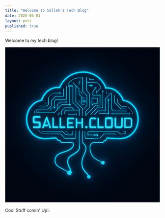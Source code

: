 ```yaml
---
title: "Welcome To Salleh's Tech Blog"
date: 2025-06-01
layout: post
published: true
---
```


Welcome to my tech blog!

![Salleh.Cloud Logo](/assets/images/SallehCloudLogo.png)

Cool Stuff comin' Up!.



